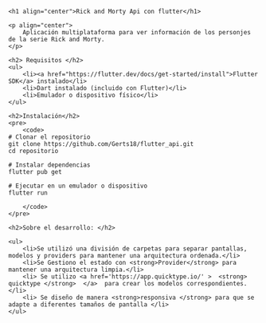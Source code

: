 
    <h1 align="center">Rick and Morty Api con flutter</h1>
    
    <p align="center">
        Aplicación multiplataforma para ver información de los personjes de la serie Rick and Morty.
    </p>
    
    <h2> Requisitos </h2>
    <ul>
        <li><a href="https://flutter.dev/docs/get-started/install">Flutter SDK</a> instalado</li>
        <li>Dart instalado (incluido con Flutter)</li>
        <li>Emulador o dispositivo físico</li>
    </ul>
    
    <h2>Instalación</h2>
    <pre>
        <code>
    # Clonar el repositorio
    git clone https://github.com/Gerts18/flutter_api.git
    cd repositorio

    # Instalar dependencias
    flutter pub get

    # Ejecutar en un emulador o dispositivo
    flutter run

        </code>
    </pre>
    
    <h2>Sobre el desarrollo: </h2>

    <ul>
        <li>Se utilizó una división de carpetas para separar pantallas, modelos y providers para mantener una arquitectura ordenada.</li>
        <li>Se Gestiono el estado con <strong>Provider</strong> para mantener una arquitectura limpia.</li>
        <li> Se utilizo <a href='https://app.quicktype.io/' >  <strong> quicktype </strong>  </a>  para crear los modelos correspondientes. </li>
        <li> Se diseño de manera <strong>responsiva </strong> para que se adapte a diferentes tamaños de pantalla </li>
    </ul>
